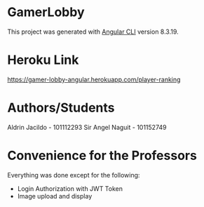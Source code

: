 # GamerLobby

This project was generated with [Angular CLI](https://github.com/angular/angular-cli) version 8.3.19.

# Heroku Link
https://gamer-lobby-angular.herokuapp.com/player-ranking

# Authors/Students

Aldrin Jacildo - 101112293
Sir Angel Naguit - 101152749

# Convenience for the Professors
Everything was done except for the following:
- Login Authorization with JWT Token
- Image upload and display

